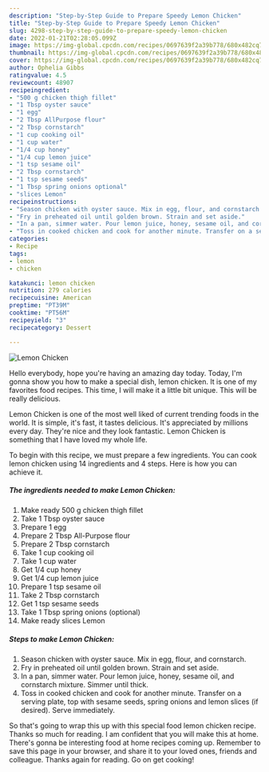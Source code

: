 ```yaml
---
description: "Step-by-Step Guide to Prepare Speedy Lemon Chicken"
title: "Step-by-Step Guide to Prepare Speedy Lemon Chicken"
slug: 4298-step-by-step-guide-to-prepare-speedy-lemon-chicken
date: 2022-01-21T02:28:05.099Z
image: https://img-global.cpcdn.com/recipes/0697639f2a39b778/680x482cq70/lemon-chicken-recipe-main-photo.jpg
thumbnail: https://img-global.cpcdn.com/recipes/0697639f2a39b778/680x482cq70/lemon-chicken-recipe-main-photo.jpg
cover: https://img-global.cpcdn.com/recipes/0697639f2a39b778/680x482cq70/lemon-chicken-recipe-main-photo.jpg
author: Ophelia Gibbs
ratingvalue: 4.5
reviewcount: 48907
recipeingredient:
- "500 g chicken thigh fillet"
- "1 Tbsp oyster sauce"
- "1 egg"
- "2 Tbsp AllPurpose flour"
- "2 Tbsp cornstarch"
- "1 cup cooking oil"
- "1 cup water"
- "1/4 cup honey"
- "1/4 cup lemon juice"
- "1 tsp sesame oil"
- "2 Tbsp cornstarch"
- "1 tsp sesame seeds"
- "1 Tbsp spring onions optional"
- "slices Lemon"
recipeinstructions:
- "Season chicken with oyster sauce. Mix in egg, flour, and cornstarch."
- "Fry in preheated oil until golden brown. Strain and set aside."
- "In a pan, simmer water. Pour lemon juice, honey, sesame oil, and cornstarch mixture. Simmer until thick."
- "Toss in cooked chicken and cook for another minute. Transfer on a serving plate, top with sesame seeds, spring onions and lemon slices (if desired). Serve immediately."
categories:
- Recipe
tags:
- lemon
- chicken

katakunci: lemon chicken 
nutrition: 279 calories
recipecuisine: American
preptime: "PT39M"
cooktime: "PT56M"
recipeyield: "3"
recipecategory: Dessert

---
```



![Lemon Chicken](https://img-global.cpcdn.com/recipes/0697639f2a39b778/680x482cq70/lemon-chicken-recipe-main-photo.jpg)

Hello everybody, hope you're having an amazing day today. Today, I'm gonna show you how to make a special dish, lemon chicken. It is one of my favorites food recipes. This time, I will make it a little bit unique. This will be really delicious.

Lemon Chicken is one of the most well liked of current trending foods in the world. It is simple, it's fast, it tastes delicious. It's appreciated by millions every day. They're nice and they look fantastic. Lemon Chicken is something that I have loved my whole life.




To begin with this recipe, we must prepare a few ingredients. You can cook lemon chicken using 14 ingredients and 4 steps. Here is how you can achieve it.

<!--inarticleads1-->

##### The ingredients needed to make Lemon Chicken:

1. Make ready 500 g chicken thigh fillet
1. Take 1 Tbsp oyster sauce
1. Prepare 1 egg
1. Prepare 2 Tbsp All-Purpose flour
1. Prepare 2 Tbsp cornstarch
1. Take 1 cup cooking oil
1. Take 1 cup water
1. Get 1/4 cup honey
1. Get 1/4 cup lemon juice
1. Prepare 1 tsp sesame oil
1. Take 2 Tbsp cornstarch
1. Get 1 tsp sesame seeds
1. Take 1 Tbsp spring onions (optional)
1. Make ready slices Lemon




<!--inarticleads2-->

##### Steps to make Lemon Chicken:

1. Season chicken with oyster sauce. Mix in egg, flour, and cornstarch.
1. Fry in preheated oil until golden brown. Strain and set aside.
1. In a pan, simmer water. Pour lemon juice, honey, sesame oil, and cornstarch mixture. Simmer until thick.
1. Toss in cooked chicken and cook for another minute. Transfer on a serving plate, top with sesame seeds, spring onions and lemon slices (if desired). Serve immediately.




So that's going to wrap this up with this special food lemon chicken recipe. Thanks so much for reading. I am confident that you will make this at home. There's gonna be interesting food at home recipes coming up. Remember to save this page in your browser, and share it to your loved ones, friends and colleague. Thanks again for reading. Go on get cooking!
